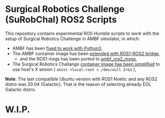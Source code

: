 # Surgical Robotics Challenge (SuRobChal) ROS2 Scripts
This repository contains experimental ROS Humble scripts to work with the setup of Surgical Robotics Challenge in AMBF simulator, in which:
- AMBF has been [fixed to work with Python3](https://github.com/macmacal/ambf/tree/bugfix/ros1_pkgs_build),
- The AMBF container image has been [extended with ROS1-ROS2 bridge](https://github.com/macmacal/docker-ambf/blob/ros2_bridge/galactic/Dockerfile),
  - and the ROS1 msgs has been ported to [ambf_ros2_msgs](https://github.com/macmacal/ambf_ros2_msgs),
- The Surgical Robotics Challange [container image has been simplified](https://github.com/macmacal/docker_surgical_robotics_challenge/tree/ros2_bridge) to use host's X sesion ( `xhost +local:root > /dev/null 2>&1` ),

**Note**: The last compatible Ubuntu version with ROS1 Noetic and any ROS2 distro was 20.04 (Galactic). That is the reason of selecting already EOL Galactic distro.

# W.I.P.
